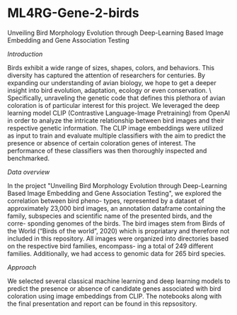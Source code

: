 # ML4RG-Gene-2-birds
Unveiling Bird Morphology Evolution through Deep-Learning Based Image Embedding and Gene Association Testing

*Introduction*

Birds exhibit a wide range of sizes, shapes, colors, and behaviors. This diversity has captured the attention of researchers for centuries.
By expanding our understanding of avian biology, we hope to get a deeper insight into bird evolution, adaptation, ecology or even conservation. \\
Specifically, unraveling the genetic code that defines this plethora of avian coloration is of particular interest for this project. We leveraged the deep learning model CLIP (Contrastive Language-Image Pretraining) from OpenAI in order to analyze the intricate relationship between bird images and their respective genetic information. The CLIP image embeddings were utilized as input to train and evaluate multiple classifiers with the aim to predict the presence or absence of certain coloration genes of interest. The performance of these classifiers was then thoroughly inspected and benchmarked.


*Data overview*

In the project "Unveiling Bird Morphology Evolution through Deep-Learning Based Image
Embedding and Gene Association Testing", we explored the correlation between bird pheno-
types, represented by a dataset of approximately 23,000 bird images, an annotation dataframe
containing the family, subspecies and scientific name of the presented birds, and the corre-
sponding genomes of the birds.
The bird images stem from Birds of the World (“Birds of the world”, 2020) which is propriatary and therefore not included in this repository.
All images were organized into directories based on the respective bird families, encompass-
ing a total of 249 different families. Additionally, we had access to genomic data for 265 bird species.


*Approach*

We selected several classical machine learning and deep learning models to predict the presence or absence
of candidate genes associated with bird coloration using image embeddings from CLIP. The notebooks along with the final presentation and report can be found in this repsository.
